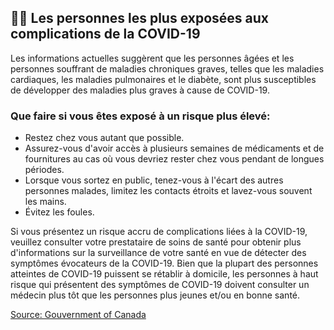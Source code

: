 ## 👴🏻 Les personnes les plus exposées aux complications de la COVID-19

Les informations actuelles suggèrent que les personnes âgées et les personnes souffrant de maladies chroniques graves, telles que les maladies cardiaques, les maladies pulmonaires et le diabète, sont plus susceptibles de développer des maladies plus graves à cause de COVID-19.

### Que faire si vous êtes exposé à un risque plus élevé:

- Restez chez vous autant que possible.
- Assurez-vous d'avoir accès à plusieurs semaines de médicaments et de fournitures au cas où vous devriez rester chez vous pendant de longues périodes.
- Lorsque vous sortez en public, tenez-vous à l'écart des autres personnes malades, limitez les contacts étroits et lavez-vous souvent les mains.
- Évitez les foules.

Si vous présentez un risque accru de complications liées à la COVID-19, veuillez consulter votre prestataire de soins de santé pour obtenir plus d'informations sur la surveillance de votre santé en vue de détecter des symptômes évocateurs de la COVID-19. Bien que la plupart des personnes atteintes de COVID-19 puissent se rétablir à domicile, les personnes à haut risque qui présentent des symptômes de COVID-19 doivent consulter un médecin plus tôt que les personnes plus jeunes et/ou en bonne santé.

[Source: Gouvernment of Canada](https://www.cdc.gov/coronavirus/2019-ncov/specific-groups/high-risk-complications.html)
